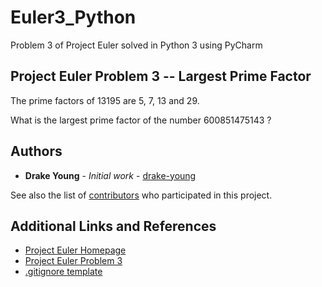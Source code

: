 # Euler3_Python

Problem 3 of Project Euler solved in Python 3 using PyCharm

## Project Euler Problem 3 -- Largest Prime Factor

The prime factors of 13195 are 5, 7, 13 and 29.

What is the largest prime factor of the number 600851475143 ?

## Authors

* **Drake Young** - *Initial work* - [drake-young](https://github.com/drake-young)

See also the list of [contributors](https://github.com/drake-young/Euler3_Python/contributors) who participated in this project.

## Additional Links and References

* [Project Euler Homepage](https://projecteuler.net/about)
* [Project Euler Problem 3](https://projecteuler.net/problem=3)
* [.gitignore template](https://github.com/github/gitignore/blob/master/Global/JetBrains.gitignore)
